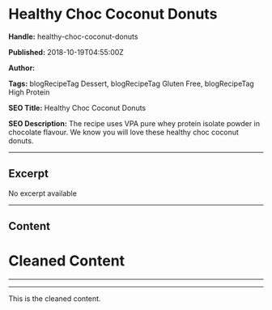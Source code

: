 # Healthy Choc Coconut Donuts

**Handle:** healthy-choc-coconut-donuts

**Published:** 2018-10-19T04:55:00Z

**Author:**  

**Tags:** blogRecipeTag Dessert, blogRecipeTag Gluten Free, blogRecipeTag High Protein

**SEO Title:** Healthy Choc Coconut Donuts

**SEO Description:** The recipe uses VPA pure whey protein isolate powder in chocolate flavour.  We know you will love these healthy choc coconut donuts.

---

## Excerpt

No excerpt available

---

## Content

# Cleaned Content

---

---

This is the cleaned content.


